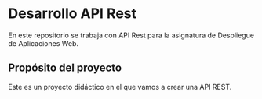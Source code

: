 # Desarrollo API Rest

En este repositorio se trabaja con API Rest para la asignatura de Despliegue de Aplicaciones Web.

## Propósito del proyecto

Este es un proyecto didáctico en el que vamos a crear una API REST.